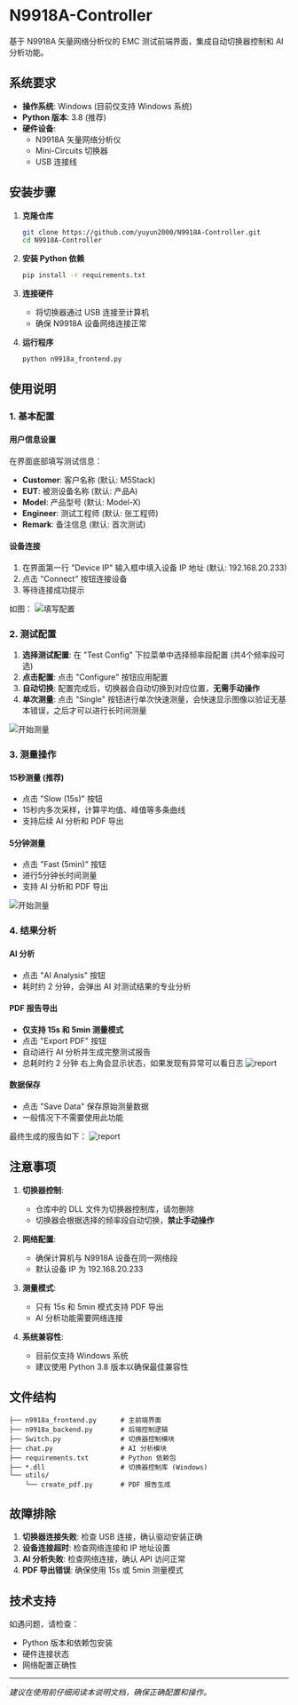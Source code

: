 # N9918A-Controller

基于 N9918A 矢量网络分析仪的 EMC 测试前端界面，集成自动切换器控制和 AI 分析功能。

## 系统要求

- **操作系统**: Windows (目前仅支持 Windows 系统)
- **Python 版本**: 3.8 (推荐)
- **硬件设备**: 
  - N9918A 矢量网络分析仪
  - Mini-Circuits 切换器
  - USB 连接线

## 安装步骤

1. **克隆仓库**
   ```bash
   git clone https://github.com/yuyun2000/N9918A-Controller.git
   cd N9918A-Controller
   ```

2. **安装 Python 依赖**
   ```bash
   pip install -r requirements.txt
   ```

3. **连接硬件**
   - 将切换器通过 USB 连接至计算机
   - 确保 N9918A 设备网络连接正常

4. **运行程序**
   ```bash
   python n9918a_frontend.py
   ```

## 使用说明

### 1. 基本配置

#### 用户信息设置
在界面底部填写测试信息：
- **Customer**: 客户名称 (默认: M5Stack)
- **EUT**: 被测设备名称 (默认: 产品A)  
- **Model**: 产品型号 (默认: Model-X)
- **Engineer**: 测试工程师 (默认: 张工程师)
- **Remark**: 备注信息 (默认: 首次测试)

#### 设备连接
1. 在界面第一行 "Device IP" 输入框中填入设备 IP 地址 (默认: 192.168.20.233)
2. 点击 "Connect" 按钮连接设备
3. 等待连接成功提示

如图：
![填写配置](./assets/step1.png)
### 2. 测试配置

1. **选择测试配置**: 在 "Test Config" 下拉菜单中选择频率段配置 (共4个频率段可选)
2. **点击配置**: 点击 "Configure" 按钮应用配置
3. **自动切换**: 配置完成后，切换器会自动切换到对应位置，**无需手动操作**
4. **单次测量**: 点击 "Single" 按钮进行单次快速测量，会快速显示图像以验证无基本错误，之后才可以进行长时间测量

![开始测量](./assets/step2.png)
### 3. 测量操作


#### 15秒测量 (推荐)
- 点击 "Slow (15s)" 按钮
- 15秒内多次采样，计算平均值、峰值等多条曲线
- 支持后续 AI 分析和 PDF 导出

#### 5分钟测量
- 点击 "Fast (5min)" 按钮  
- 进行5分钟长时间测量
- 支持 AI 分析和 PDF 导出

![开始测量](./assets/step3.png)
### 4. 结果分析

#### AI 分析
- 点击 "AI Analysis" 按钮
- 耗时约 2 分钟，会弹出 AI 对测试结果的专业分析

#### PDF 报告导出
- **仅支持 15s 和 5min 测量模式**
- 点击 "Export PDF" 按钮
- 自动进行 AI 分析并生成完整测试报告
- 总耗时约 2 分钟
右上角会显示状态，如果发现有异常可以看日志
![report](./assets/step3-5.png)
#### 数据保存
- 点击 "Save Data" 保存原始测量数据
- 一般情况下不需要使用此功能

最终生成的报告如下：
![report](./assets/report.png)
## 注意事项

1. **切换器控制**: 
   - 仓库中的 DLL 文件为切换器控制库，请勿删除
   - 切换器会根据选择的频率段自动切换，**禁止手动操作**

2. **网络配置**: 
   - 确保计算机与 N9918A 设备在同一网络段
   - 默认设备 IP 为 192.168.20.233

3. **测量模式**: 
   - 只有 15s 和 5min 模式支持 PDF 导出
   - AI 分析功能需要网络连接

4. **系统兼容性**: 
   - 目前仅支持 Windows 系统
   - 建议使用 Python 3.8 版本以确保最佳兼容性

## 文件结构

```
├── n9918a_frontend.py      # 主前端界面
├── n9918a_backend.py       # 后端控制逻辑
├── Switch.py               # 切换器控制模块
├── chat.py                 # AI 分析模块
├── requirements.txt        # Python 依赖包
├── *.dll                   # 切换器控制库 (Windows)
└── utils/
    └── create_pdf.py       # PDF 报告生成
```

## 故障排除

1. **切换器连接失败**: 检查 USB 连接，确认驱动安装正确
2. **设备连接超时**: 检查网络连接和 IP 地址设置
3. **AI 分析失败**: 检查网络连接，确认 API 访问正常
4. **PDF 导出错误**: 确保使用 15s 或 5min 测量模式

## 技术支持

如遇问题，请检查：
- Python 版本和依赖包安装
- 硬件连接状态
- 网络配置正确性

---

*建议在使用前仔细阅读本说明文档，确保正确配置和操作。*

